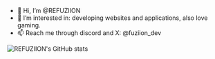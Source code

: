 - 👋 Hi, I’m @REFUZIION
- 👀 I’m interested in: developing websites and applications, also love gaming.
- 📫 Reach me through discord and X: @fuziion_dev

![REFUZIION's GitHub stats](https://github-readme-stats.vercel.app/api?username=REFUZIION&show_icons=true&theme=aura_dark)
